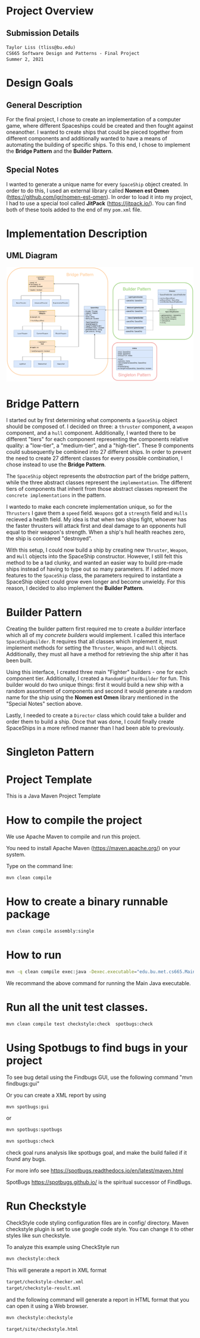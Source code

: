 # Project Overview

## Submission Details

    Taylor Liss (tliss@bu.edu)
    CS665 Software Design and Patterns - Final Project
    Summer 2, 2021

# Design Goals



## General Description

For the final project, I chose to create an implementation of a computer game, where different Spaceships could be created and then fought against oneanother. I wanted to create ships that could be pieced together from different components and additionally wanted to have a means of automating the building of specific ships. To this end, I chose to implement the **Bridge Pattern** and the **Builder Pattern**.

## Special Notes

I wanted to generate a unique name for every `SpaceShip` object created. In order to do this, I used an external library called **Nomen est Omen** (https://github.com/igr/nomen-est-omen). In order to load it into my project, I had to use a special tool called **JitPack** (https://jitpack.io/). You can find both of these tools added to the end of my `pom.xml` file.

# Implementation Description

## UML Diagram

![UML Overview](final_project.png "UML Overview")

# Bridge Pattern

I started out by first determining what components a `SpaceShip` object should be composed of. I decided on three: a `thruster` component, a `weapon` component, and a `hull` component. Additionally, I wanted there to be different "tiers" for each component representing the components relative quality: a "low-tier", a "medium-tier", and a "high-tier". These 9 components could subsequently be combined into 27 different ships. In order to prevent the need to create 27 different classes for every possible combination, I chose instead to use the **Bridge Pattern**.

The `SpaceShip` object represents the *abstraction* part of the bridge pattern, while the three abstract classes represent the `implementation`. The different tiers of components that inherit from those abstract classes represent the `concrete implementations` in the pattern.

I wantedo to make each concrete implementation unique, so for the `Thrusters` I gave them a `speed` field. `Weapons` got a `strength` field and `Hulls` recieved a health field. My idea is that when two ships fight, whoever has the faster thrusters will attack first and deal damage to an opponents hull equal to their weapon's strength. When a ship's hull health reaches zero, the ship is considered "destroyed".

With this setup, I could now build a ship by creating new `Thruster`, `Weapon`, and `Hull` objects into the SpaceShip constructor. However, I still felt this method to be a tad clunky, and wanted an easier way to build pre-made ships instead of having to type out so many parameters. If I added more features to the `SpaceShip` class, the parameters required to instantiate a SpaceShip object could grow even longer and become unwieldy. For this reason, I decided to also implement the **Builder Pattern**.

# Builder Pattern

Creating the builder pattern first required me to create a *builder* interface which all of my *concrete builders* would implement. I called this interface `SpaceShipBuilder`. It requires that all classes which implement it, must implement methods for setting the `Thruster`, `Weapon`, and `Hull` objects. Additionally, they must all have a method for retrieving the ship after it has been built.

Using this interface, I created three main "Fighter" builders - one for each component tier. Additionally, I created a `RandomFighterBuilder` for fun. This builder would do two unique things: first it would build a new ship with a random assortment of components and second it would generate a random name for the ship using the **Nomen est Omen** library mentioned in the "Special Notes" section above.

Lastly, I needed to create a `Director` class which could take a builder and order them to build a ship. Once that was done, I could finally create SpaceShips in a more refined manner than I had been able to previously.

# Singleton Pattern



# Project Template

This is a Java Maven Project Template


# How to compile the project

We use Apache Maven to compile and run this project. 

You need to install Apache Maven (https://maven.apache.org/)  on your system. 

Type on the command line: 

```bash
mvn clean compile
```

# How to create a binary runnable package 


```bash
mvn clean compile assembly:single
```


# How to run

```bash
mvn -q clean compile exec:java -Dexec.executable="edu.bu.met.cs665.Main" -Dlog4j.configuration="file:log4j.properties"
```

We recommand the above command for running the Main Java executable. 




# Run all the unit test classes.


```bash
mvn clean compile test checkstyle:check  spotbugs:check
```

# Using Spotbugs to find bugs in your project 

To see bug detail using the Findbugs GUI, use the following command "mvn findbugs:gui"

Or you can create a XML report by using  


```bash
mvn spotbugs:gui 
```

or 


```bash
mvn spotbugs:spotbugs
```


```bash
mvn spotbugs:check 
```

check goal runs analysis like spotbugs goal, and make the build failed if it found any bugs. 


For more info see 
https://spotbugs.readthedocs.io/en/latest/maven.html


SpotBugs https://spotbugs.github.io/ is the spiritual successor of FindBugs.


# Run Checkstyle 

CheckStyle code styling configuration files are in config/ directory. Maven checkstyle plugin is set to use google code style. 
You can change it to other styles like sun checkstyle. 

To analyze this example using CheckStyle run 

```bash
mvn checkstyle:check
```

This will generate a report in XML format


```bash
target/checkstyle-checker.xml
target/checkstyle-result.xml
```

and the following command will generate a report in HTML format that you can open it using a Web browser. 

```bash
mvn checkstyle:checkstyle
```

```bash
target/site/checkstyle.html
```




